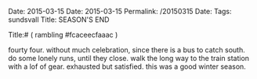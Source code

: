 Date: 2015-03-15
Date: 2015-03-15
Permalink: /20150315
Date: 
Tags: sundsvall
Title: SEASON'S END
  
Title:# ( rambling #fcaceecfaaac )  
  
fourty four. without much celebration, since there is a bus to catch south. do some lonely runs, until they close. walk the long way to the train station with a lof of gear. exhausted but satisfied. this was a good winter season.  
